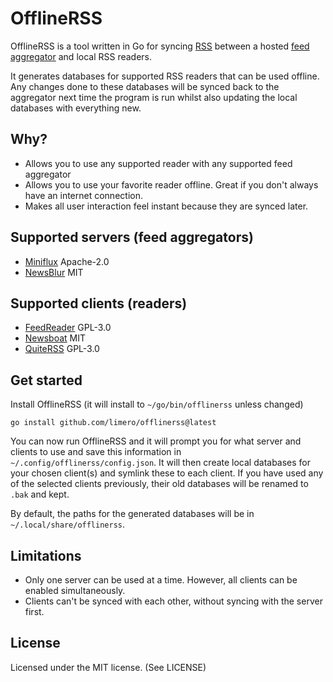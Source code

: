 # OfflineRSS

OfflineRSS is a tool written in Go for syncing [RSS](https://en.wikipedia.org/wiki/RSS) between a hosted [feed aggregator](https://en.wikipedia.org/wiki/News_aggregator) and local RSS readers.

It generates databases for supported RSS readers that can be used offline. Any changes done to these databases will be synced back to the aggregator next time the program is run whilst also updating the local databases with everything new.

## Why?

* Allows you to use any supported reader with any supported feed aggregator
* Allows you to use your favorite reader offline. Great if you don't always have an internet connection.
* Makes all user interaction feel instant because they are synced later.

## Supported servers (feed aggregators)

* [Miniflux](https://miniflux.app) Apache-2.0
* [NewsBlur](https://newsblur.com) MIT

## Supported clients (readers)

* [FeedReader](https://jangernert.github.io/FeedReader) GPL-3.0
* [Newsboat](https://newsboat.org) MIT
* [QuiteRSS](https://quiterss.org) GPL-3.0

## Get started

Install OfflineRSS (it will install to `~/go/bin/offlinerss` unless changed)

```
go install github.com/limero/offlinerss@latest
```

You can now run OfflineRSS and it will prompt you for what server and clients to use and save this information in `~/.config/offlinerss/config.json`. It will then create local databases for your chosen client(s) and symlink these to each client. If you have used any of the selected clients previously, their old databases will be renamed to `.bak` and kept.

By default, the paths for the generated databases will be in `~/.local/share/offlinerss`.

## Limitations

* Only one server can be used at a time. However, all clients can be enabled simultaneously.
* Clients can't be synced with each other, without syncing with the server first.

## License

Licensed under the MIT license. (See LICENSE)
